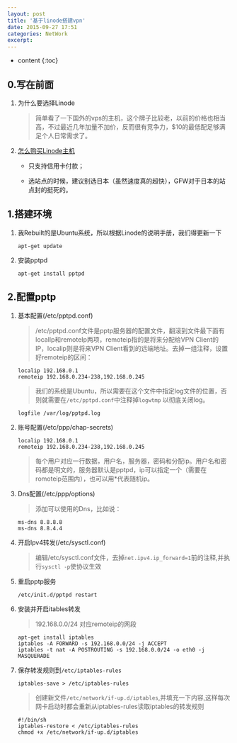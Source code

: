 ```yaml
---
layout: post
title: '基于linode搭建vpn'
date: 2015-09-27 17:51
categories: NetWork
excerpt:
---
```


* content
{:toc}

## 0.写在前面

1. 为什么要选择Linode
   
   > 简单看了一下国外的vps的主机，这个牌子比较老，以前的价格也相当高，不过最近几年加量不加价，反而很有竞争力，$10的最低配足够满足个人日常需求了。
   
2. [怎么购买Linode主机](http://my.oschina.net/denglz/blog/313858)
   
   - 只支持信用卡付款；
   
   
   - 选站点的时候，建议别选日本（虽然速度真的超快），GFW对于日本的站点封的挺死的。

## 1.搭建环境

1. 我Rebuilt的是Ubuntu系统，所以根据Linode的说明手册，我们得更新一下
   
   ``` shell
   apt-get update
   ```
   
2. 安装pptpd
   
   ``` shell
   apt-get install pptpd
   ```

## 2.配置pptp

1. 基本配置(/etc/pptpd.conf)
   
   > /etc/pptpd.conf文件是pptp服务器的配置文件，翻滚到文件最下面有localIp和remoteIp两项，remoteip指的是将来分配给VPN Client的IP，localip则是将来VPN Client看到的远端地址。去掉一组注释，设置好remoteip的区间：
   
   ``` shell
   localip 192.168.0.1
   remoteip 192.168.0.234-238,192.168.0.245
   ```
   
   > 我们的系统是Ubuntu，所以需要在这个文件中指定log文件的位置，否则就需要在`/etc/pptpd.conf`中注释掉`logwtmp`	以彻底关闭log。
   
   ``` shell
   logfile /var/log/pptpd.log
   ```
   
2. 账号配置(/etc/ppp/chap-secrets)
   
   ``` shell
   localip 192.168.0.1
   remoteip 192.168.0.234-238,192.168.0.245
   ```
   
   >  每个用户对应一行数据，用户名，服务器，密码和分配ip。用户名和密码都是明文的，服务器默认是pptpd，ip可以指定一个（需要在romoteip范围内），也可以用*代表随机ip。
   
3. Dns配置(/etc/ppp/options)
   
   > 添加可以使用的Dns，比如说：
   
   ``` 
   ms-dns 8.8.8.8
   ms-dns 8.8.4.4
   ```
   
4. 开启Ipv4转发(/etc/sysctl.conf)
   
   > 编辑/etc/sysctl.conf文件，去掉`net.ipv4.ip_forward=1`前的注释,并执行`sysctl -p`使协议生效
   
5. 重启pptp服务
   
   ``` 
   /etc/init.d/pptpd restart
   ```
   
6. 安装并开启itables转发
   
   > 192.168.0.0/24 对应remoteip的网段
   
   ``` 
   apt-get install iptables
   iptables -A FORWARD -s 192.168.0.0/24 -j ACCEPT
   iptables -t nat -A POSTROUTING -s 192.168.0.0/24 -o eth0 -j MASQUERADE
   ```
   
7. 保存转发规则到`/etc/iptables-rules`
   
   ``` 
   iptables-save > /etc/iptables-rules
   ```

   > 创建新文件`/etc/network/if-up.d/iptables`,并填充一下内容,这样每次网卡启动时都会重新从iptables-rules读取iptables的转发规则

   ```
   #!/bin/sh
   iptables-restore < /etc/iptables-rules
   chmod +x /etc/network/if-up.d/iptables
   ```